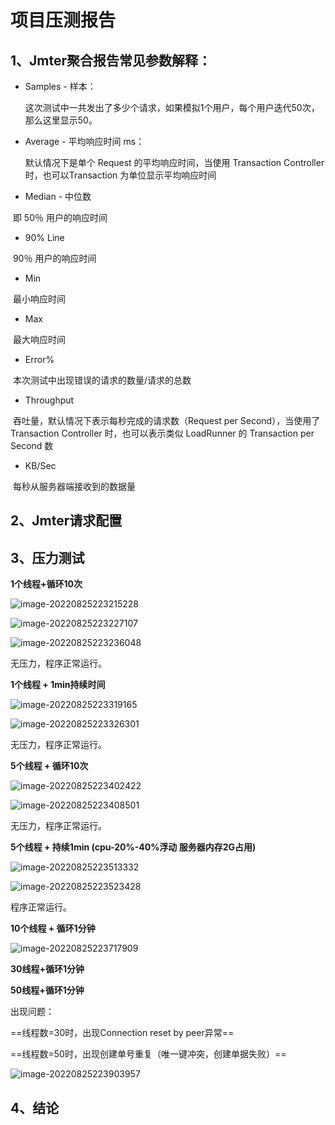 # 项目压测报告

## 1、Jmter聚合报告常见参数解释：

- Samples - 样本：

  这次测试中一共发出了多少个请求，如果模拟1个用户，每个用户迭代50次，那么这里显示50。

- Average - 平均响应时间 ms：

  默认情况下是单个 Request 的平均响应时间，当使用 Transaction Controller 时，也可以Transaction 为单位显示平均响应时间

- Median - 中位数

​		即 50％ 用户的响应时间

- 90% Line

​		90％ 用户的响应时间

- Min

​		最小响应时间

- Max

​		最大响应时间

- Error%

​	本次测试中出现错误的请求的数量/请求的总数

- Throughput

​	吞吐量，默认情况下表示每秒完成的请求数（Request per Second），当使用了 Transaction Controller 时，也可以表示类似 LoadRunner 的 Transaction per Second 数

- KB/Sec

​	每秒从服务器端接收到的数据量



## 2、Jmter请求配置







## 3、压力测试

**1个线程+循环10次** 

![image-20220825223215228](https://mygiteepic.oss-cn-shenzhen.aliyuncs.com/imgimage-20220825223215228.png)

![image-20220825223227107](https://mygiteepic.oss-cn-shenzhen.aliyuncs.com/imgimage-20220825223227107.png)

![image-20220825223236048](https://mygiteepic.oss-cn-shenzhen.aliyuncs.com/imgimage-20220825223236048.png)

无压力，程序正常运行。

**1个线程 + 1min持续时间**

![image-20220825223319165](https://mygiteepic.oss-cn-shenzhen.aliyuncs.com/imgimage-20220825223319165.png)

![image-20220825223326301](https://mygiteepic.oss-cn-shenzhen.aliyuncs.com/imgimage-20220825223326301.png)

无压力，程序正常运行。

**5个线程 + 循环10次**

![image-20220825223402422](https://mygiteepic.oss-cn-shenzhen.aliyuncs.com/imgimage-20220825223402422.png)

![image-20220825223408501](https://mygiteepic.oss-cn-shenzhen.aliyuncs.com/imgimage-20220825223408501.png)

无压力，程序正常运行。

**5个线程 + 持续1min (cpu-20%-40%浮动 服务器内存2G占用)**

![image-20220825223513332](https://mygiteepic.oss-cn-shenzhen.aliyuncs.com/imgimage-20220825223513332.png)

![image-20220825223523428](https://mygiteepic.oss-cn-shenzhen.aliyuncs.com/imgimage-20220825223523428.png)

程序正常运行。

**10个线程 + 循环1分钟**

![image-20220825223717909](https://mygiteepic.oss-cn-shenzhen.aliyuncs.com/imgimage-20220825223717909.png)



**30线程+循环1分钟**





**50线程+循环1分钟**





出现问题：

==线程数=30时，出现Connection reset by peer异常==  

==线程数=50时，出现创建单号重复（唯一键冲突，创建单据失败）==

![image-20220825223903957](https://mygiteepic.oss-cn-shenzhen.aliyuncs.com/imgimage-20220825223903957.png)

## 4、结论